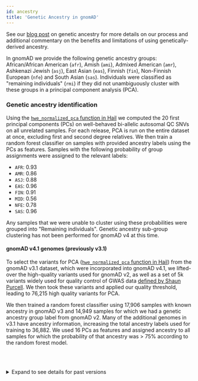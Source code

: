 ```yaml
---
id: ancestry
title: 'Genetic Ancestry in gnomAD'
---
```


See our [blog post](https://gnomad.broadinstitute.org/news/2023-11-genetic-ancestry) on genetic ancestry for more details on our process and additional commentary on the benefits and limitations of using genetically-derived ancestry.

In gnomAD we provide the following genetic ancestry groups: African/African American (`afr`), Amish (`ami`), Admixed American (`amr`), Ashkenazi Jewish (`asj`), East Asian (`eas`), Finnish (`fin`), Non-Finnish European (`nfe`) and South Asian (`sas`). Individuals were classified as "remaining individuals" (`rmi`) if they did not unambiguously cluster with these groups in a principal component analysis (PCA).

### Genetic ancestry identification

Using the [`hwe_normalized_pca` function in Hail](https://hail.is/docs/0.2/methods/genetics.html#hail.methods.hwe_normalized_pca) we computed the 20 first principal components (PCs) on well-behaved bi-allelic autosomal QC SNVs on all unrelated samples. For each release, PCA is run on the entire dataset at once, excluding first and second degree relatives. We then train a random forest classifier on samples with provided ancestry labels using the PCs as features. Samples with the following probability of group assignments were assigned to the relevant labels:

- `AFR`: 0.93
- `AMR`: 0.86
- `ASJ`: 0.88
- `EAS`: 0.96
- `FIN`: 0.91
- `MID`: 0.56
- `NFE`: 0.78
- `SAS`: 0.96

Any samples that we were unable to cluster using these probabilities were grouped into "Remaining individuals". Genetic ancestry sub-group clustering has not been performed for gnomAD v4 at this time.

#### gnomAD v4.1 genomes (previously v3.1)

To select the variants for PCA ([`hwe_normalized_pca` function in Hail](https://hail.is/docs/0.2/methods/genetics.html#hail.methods.hwe_normalized_pca)) from the gnomAD v3.1 dataset, which were incorporated into gnomAD v4.1, we lifted-over the high-quality variants used for gnomAD v2, as well as a set of 5k variants widely used for quality control of GWAS data [defined by Shaun Purcell](https://www.nature.com/articles/nature12975). We then took these variants and applied our quality threshold, leading to 76,215 high quality variants for PCA.

We then trained a random forest classifier using 17,906 samples with known ancestry in gnomAD v3 and 14,949 samples for which we had a genetic ancestry group label from gnomAD v2. Many of the additional genomes in v3.1 have ancestry information, increasing the total ancestry labels used for training to 36,882. We used 16 PCs as features and assigned ancestry to all samples for which the probability of that ancestry was > 75% according to the random forest model.

<br/><br/>

<details>

<summary>Expand to see details for past versions</summary>

#### gnomAD v2

For gnomAD v2, we used 94,176 training sites that were shared by exomes and genomes and passed our high quality thresholds for PCA. The random forest model was trained using a set of 52,768 samples for which we knew the genetic ancestry. Because there were only 31 South Asian (`sas`) samples among the genomes, we manually assigned these to other (`oth`) genetic ancestry as well, due to their low number.

### Genetic ancestry sub-group assignment (gnomAD v2 only)

Genetic ancestry sub-groups were computed for European and East Asian samples using PCA. The reason for computing for these two genetic ancestry groups only was (1) the presence of reliable labels of known sub-population for large enough samples of the data, and (2) the resulting PCA was convincingly splitting the data into separate clusters that matched our known labels. The following steps were taken for the non-Finnish European and East Asian samples separately:

1. High-quality sites (same used for relatedness) were extracted for all samples of that genetic ancestry group.
2. Sites were further filtered to exclude
   - Sites where the allele frequency in that group was < 0.1%
   - Sites where any platform had > 0.1% missingness (or more than 1 missing sample if there were less than 1,000 samples for a given platform)
3. Remaining sites were LD-pruned in that population down to r<sup>2</sup> = 0.1
4. PCs were computed using [`hwe_normalized_pca` in Hail](https://hail.is/docs/0.2/methods/genetics.html#hail.methods.hwe_normalized_pca).
5. A random forest (RF) model was created using:
   - European samples: 3 first PCs as features and known genetic ancestry sub-group labels for 17,102 samples
   - East Asian samples: first 2 PCs as features and known sub-continental population labels for 2,067 samples.
6. All samples with a random forest prediction probability > 90% according to the random forest were assigned a genetic ancestry sub-group. Other samples were labeled with the other non-Finnish European (`onf`) or other East Asian (`oea`) ancestry depending on their genetic ancestry group label.

For gnomAD v2, we also provide genetic ancestry sub-groups sub-continental information for the East Asian (Koreans (`kor`) and Japanese (`jpn`)) and Non-Finnish European (Bulgarian (`bgr`), Estonian (`est`), North-Western European (`nwe`), Southern European (`seu`) and Swedish (`swe`)) populations.

</details>
